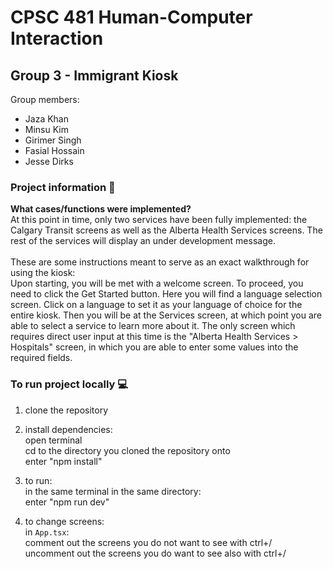 # CPSC 481 Human-Computer Interaction
## Group 3 - Immigrant Kiosk

Group members:
- Jaza Khan
- Minsu Kim
- Girimer Singh
- Fasial Hossain
- Jesse Dirks

### Project information 📄
**What cases/functions were implemented?**<br>
At this point in time, only two services have been fully implemented: the Calgary Transit screens as well as the Alberta Health Services screens. The rest of the services will display an under development message.<br><br>
These are some instructions meant to serve as an exact walkthrough for using the kiosk:<br>
Upon starting, you will be met with a welcome screen. To proceed, you need to click the Get Started button. Here you will find a language selection screen. Click on a language to set it as your language of choice for the entire kiosk. Then you will be at the Services screen, at which point you are able to select a service to learn more about it. The only screen which requires direct user input at this time is the "Alberta Health Services > Hospitals" screen, in which you are able to enter some values into the required fields. 


### To run project locally 💻

1. clone the repository

2. install dependencies:<br>
  open terminal<br>
  cd to the directory you cloned the repository onto<br>
  enter "npm install"<br>

3. to run:<br>
in the same terminal in the same directory:<br>
enter "npm run dev"<br>

4. to change screens:<br>
in `App.tsx`:<br>
comment out the screens you do not want to see with ctrl+/<br>
uncomment out the screens you do want to see also with ctrl+/<br>
